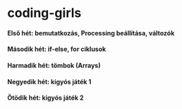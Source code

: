 coding-girls
============

#### Első hét: bemutatkozás, Processing beállítása, változók
#### Második hét: if-else, for ciklusok
#### Harmadik hét: tömbok (Arrays)
#### Negyedik hét: kigyós játék 1
#### Ötödik hét: kigyós játék 2

